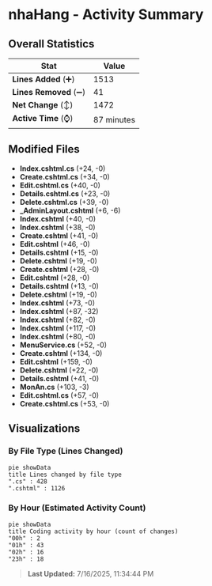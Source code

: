 # nhaHang - Activity Summary 

## Overall Statistics

| Stat                   | Value                                                             |
| ---------------------- | ----------------------------------------------------------------- |
| **Lines Added** (➕)   | 1513                                          |
| **Lines Removed** (➖) | 41                                        |
| **Net Change** (↕)    | 1472                |
| **Active Time** (⌚)   | 87 minutes |


## Modified Files
- **Index.cshtml.cs** (+24, -0)
- **Create.cshtml.cs** (+34, -0)
- **Edit.cshtml.cs** (+40, -0)
- **Details.cshtml.cs** (+23, -0)
- **Delete.cshtml.cs** (+39, -0)
- **_AdminLayout.cshtml** (+6, -6)
- **Index.cshtml** (+40, -0)
- **Index.cshtml** (+38, -0)
- **Create.cshtml** (+41, -0)
- **Edit.cshtml** (+46, -0)
- **Details.cshtml** (+15, -0)
- **Delete.cshtml** (+19, -0)
- **Create.cshtml** (+28, -0)
- **Edit.cshtml** (+28, -0)
- **Details.cshtml** (+13, -0)
- **Delete.cshtml** (+19, -0)
- **Index.cshtml** (+73, -0)
- **Index.cshtml** (+87, -32)
- **Index.cshtml** (+82, -0)
- **Index.cshtml** (+117, -0)
- **Index.cshtml** (+80, -0)
- **MenuService.cs** (+52, -0)
- **Create.cshtml** (+134, -0)
- **Edit.cshtml** (+159, -0)
- **Delete.cshtml** (+22, -0)
- **Details.cshtml** (+41, -0)
- **MonAn.cs** (+103, -3)
- **Edit.cshtml.cs** (+57, -0)
- **Create.cshtml.cs** (+53, -0)

## Visualizations

### By File Type (Lines Changed)

```mermaid
pie showData
title Lines changed by file type
".cs" : 428
".cshtml" : 1126
```

### By Hour (Estimated Activity Count)

```mermaid
pie showData
title Coding activity by hour (count of changes)
"00h" : 2
"01h" : 43
"02h" : 16
"23h" : 18
```


> **Last Updated:** 7/16/2025, 11:34:44 PM